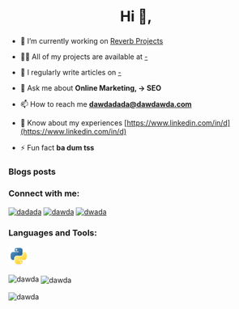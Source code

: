 <h1 align="center">Hi 👋,</h1>
<h3 align="center"></h3>

- 🔭 I’m currently working on [Reverb Projects](dawda)

- 👨‍💻 All of my projects are available at [-](-)

- 📝 I regularly write articles on [-](-)

- 💬 Ask me about **Online Marketing, -> SEO**

- 📫 How to reach me **dawdadada@dawdawda.com**

- 📄 Know about my experiences [https://www.linkedin.com/in/d](https://www.linkedin.com/in/d)

- ⚡ Fun fact **ba dum tss**

### Blogs posts
<!-- BLOG-POST-LIST:START -->
<!-- BLOG-POST-LIST:END -->

<h3 align="left">Connect with me:</h3>
<p align="left">
<a href="https://dev.to/dadada" target="blank"><img align="center" src="https://raw.githubusercontent.com/rahuldkjain/github-profile-readme-generator/master/src/images/icons/Social/devto.svg" alt="dadada" height="30" width="40" /></a>
<a href="https://linkedin.com/in/dawda" target="blank"><img align="center" src="https://raw.githubusercontent.com/rahuldkjain/github-profile-readme-generator/master/src/images/icons/Social/linked-in-alt.svg" alt="dawda" height="30" width="40" /></a>
<a href="https://medium.com/dwada" target="blank"><img align="center" src="https://raw.githubusercontent.com/rahuldkjain/github-profile-readme-generator/master/src/images/icons/Social/medium.svg" alt="dwada" height="30" width="40" /></a>
</p>

<h3 align="left">Languages and Tools:</h3>
<p align="left"> <a href="https://www.python.org" target="_blank" rel="noreferrer"> <img src="https://raw.githubusercontent.com/devicons/devicon/master/icons/python/python-original.svg" alt="python" width="40" height="40"/> </a> </p>

<p><img align="left" src="https://github-readme-stats.vercel.app/api/top-langs?username=dawda&show_icons=true&locale=en&layout=compact" alt="dawda" /></p>

<p>&nbsp;<img align="center" src="https://github-readme-stats.vercel.app/api?username=dawda&show_icons=true&locale=en" alt="dawda" /></p>

<p><img align="center" src="https://github-readme-streak-stats.herokuapp.com/?user=dawda&" alt="dawda" /></p>

